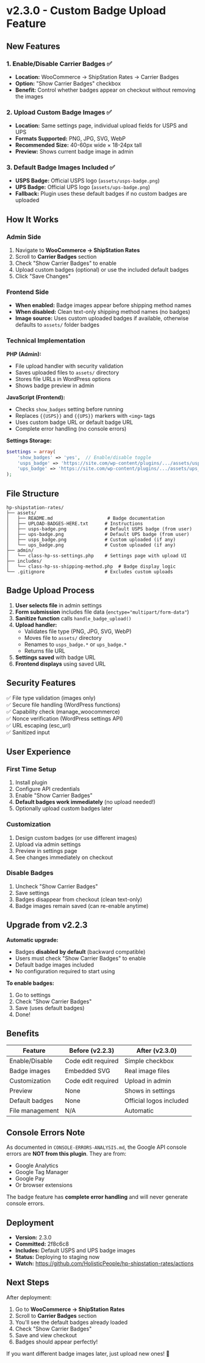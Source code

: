 # v2.3.0 - Custom Badge Upload Feature

## New Features

### 1. Enable/Disable Carrier Badges ✅
- **Location:** WooCommerce → ShipStation Rates → Carrier Badges
- **Option:** "Show Carrier Badges" checkbox
- **Benefit:** Control whether badges appear on checkout without removing the images

### 2. Upload Custom Badge Images ✅
- **Location:** Same settings page, individual upload fields for USPS and UPS
- **Formats Supported:** PNG, JPG, SVG, WebP
- **Recommended Size:** 40-60px wide × 18-24px tall
- **Preview:** Shows current badge image in admin

### 3. Default Badge Images Included ✅
- **USPS Badge:** Official USPS logo (`assets/usps-badge.png`)
- **UPS Badge:** Official UPS logo (`assets/ups-badge.png`)
- **Fallback:** Plugin uses these default badges if no custom badges are uploaded

## How It Works

### Admin Side
1. Navigate to **WooCommerce → ShipStation Rates**
2. Scroll to **Carrier Badges** section
3. Check "Show Carrier Badges" to enable
4. Upload custom badges (optional) or use the included default badges
5. Click "Save Changes"

### Frontend Side
- **When enabled:** Badge images appear before shipping method names
- **When disabled:** Clean text-only shipping method names (no badges)
- **Image source:** Uses custom uploaded badges if available, otherwise defaults to `assets/` folder badges

### Technical Implementation

**PHP (Admin):**
- File upload handler with security validation
- Saves uploaded files to `assets/` directory
- Stores file URLs in WordPress options
- Shows badge preview in admin

**JavaScript (Frontend):**
- Checks `show_badges` setting before running
- Replaces `{{USPS}}` and `{{UPS}}` markers with `<img>` tags
- Uses custom badge URL or default badge URL
- Complete error handling (no console errors)

**Settings Storage:**
```php
$settings = array(
    'show_badges' => 'yes',  // Enable/disable toggle
    'usps_badge' => 'https://site.com/wp-content/plugins/.../assets/usps_badge.png',
    'ups_badge' => 'https://site.com/wp-content/plugins/.../assets/ups_badge.png'
);
```

## File Structure

```
hp-shipstation-rates/
├── assets/
│   ├── README.md                    # Badge documentation
│   ├── UPLOAD-BADGES-HERE.txt      # Instructions
│   ├── usps-badge.png              # Default USPS badge (from user)
│   ├── ups-badge.png               # Default UPS badge (from user)
│   ├── usps_badge.png              # Custom uploaded (if any)
│   └── ups_badge.png               # Custom uploaded (if any)
├── admin/
│   └── class-hp-ss-settings.php    # Settings page with upload UI
├── includes/
│   └── class-hp-ss-shipping-method.php  # Badge display logic
└── .gitignore                      # Excludes custom uploads
```

## Badge Upload Process

1. **User selects file** in admin settings
2. **Form submission** includes file data (`enctype="multipart/form-data"`)
3. **Sanitize function** calls `handle_badge_upload()`
4. **Upload handler:**
   - Validates file type (PNG, JPG, SVG, WebP)
   - Moves file to `assets/` directory
   - Renames to `usps_badge.*` or `ups_badge.*`
   - Returns file URL
5. **Settings saved** with badge URL
6. **Frontend displays** using saved URL

## Security Features

✅ File type validation (images only)  
✅ Secure file handling (WordPress functions)  
✅ Capability check (manage_woocommerce)  
✅ Nonce verification (WordPress settings API)  
✅ URL escaping (esc_url)  
✅ Sanitized input  

## User Experience

### First Time Setup
1. Install plugin
2. Configure API credentials
3. Enable "Show Carrier Badges"
4. **Default badges work immediately** (no upload needed!)
5. Optionally upload custom badges later

### Customization
1. Design custom badges (or use different images)
2. Upload via admin settings
3. Preview in settings page
4. See changes immediately on checkout

### Disable Badges
1. Uncheck "Show Carrier Badges"
2. Save settings
3. Badges disappear from checkout (clean text-only)
4. Badge images remain saved (can re-enable anytime)

## Upgrade from v2.2.3

**Automatic upgrade:**
- Badges **disabled by default** (backward compatible)
- Users must check "Show Carrier Badges" to enable
- Default badge images included
- No configuration required to start using

**To enable badges:**
1. Go to settings
2. Check "Show Carrier Badges"
3. Save (uses default badges)
4. Done!

## Benefits

| Feature | Before (v2.2.3) | After (v2.3.0) |
|---------|----------------|----------------|
| Enable/Disable | Code edit required | Simple checkbox |
| Badge images | Embedded SVG | Real image files |
| Customization | Code edit required | Upload in admin |
| Preview | None | Shows in settings |
| Default badges | None | Official logos included |
| File management | N/A | Automatic |

## Console Errors Note

As documented in `CONSOLE-ERRORS-ANALYSIS.md`, the Google API console errors are **NOT from this plugin**. They are from:
- Google Analytics
- Google Tag Manager
- Google Pay
- Or browser extensions

The badge feature has **complete error handling** and will never generate console errors.

## Deployment

- **Version:** 2.3.0
- **Committed:** 2f8c6c8
- **Includes:** Default USPS and UPS badge images
- **Status:** Deploying to staging now
- **Watch:** https://github.com/HolisticPeople/hp-shipstation-rates/actions

## Next Steps

After deployment:
1. Go to **WooCommerce → ShipStation Rates**
2. Scroll to **Carrier Badges** section
3. You'll see the default badges already loaded
4. Check "Show Carrier Badges"
5. Save and view checkout
6. Badges should appear perfectly!

If you want different badge images later, just upload new ones! 🎨

